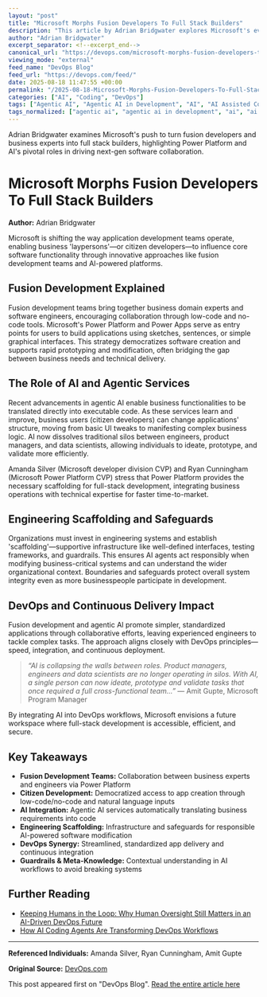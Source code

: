 ```yaml
---
layout: "post"
title: "Microsoft Morphs Fusion Developers To Full Stack Builders"
description: "This article by Adrian Bridgwater explores Microsoft's evolving strategy for bridging the gap between business experts and software engineers. It focuses on fusion development teams, democratizing app creation via Power Platform, agentic AI integration, and the transition from low-code tools to natural language-driven programming, with an emphasis on organizational safeguards and engineering practices."
author: "Adrian Bridgwater"
excerpt_separator: <!--excerpt_end-->
canonical_url: "https://devops.com/microsoft-morphs-fusion-developers-to-full-stack-builders/?utm_source=rss&utm_medium=rss&utm_campaign=microsoft-morphs-fusion-developers-to-full-stack-builders"
viewing_mode: "external"
feed_name: "DevOps Blog"
feed_url: "https://devops.com/feed/"
date: 2025-08-18 11:47:55 +00:00
permalink: "/2025-08-18-Microsoft-Morphs-Fusion-Developers-To-Full-Stack-Builders.html"
categories: ["AI", "Coding", "DevOps"]
tags: ["Agentic AI", "Agentic AI in Development", "AI", "AI Assisted Coding", "AI Workflow", "Amanda Silver", "Application Scaffolding", "Business Domain Experts", "Business Domain Experts in Software", "Business Of DevOps", "Citizen Developers", "Coding", "Continuous Deployment", "Continuous Integration", "Cross Functional Collaboration", "Development Guardrails", "DevOps", "Full Stack Development", "Full Stack Development Democratization", "Fusion Development Teams", "Fusion Software Development", "Low Code No Code Platforms", "Low Code Platforms", "Microsoft Power Platform", "Natural Language Programming", "Posts", "Power Apps", "Ryan Cunningham", "Social Facebook", "Social LinkedIn", "Social X", "Software Engineering"]
tags_normalized: ["agentic ai", "agentic ai in development", "ai", "ai assisted coding", "ai workflow", "amanda silver", "application scaffolding", "business domain experts", "business domain experts in software", "business of devops", "citizen developers", "coding", "continuous deployment", "continuous integration", "cross functional collaboration", "development guardrails", "devops", "full stack development", "full stack development democratization", "fusion development teams", "fusion software development", "low code no code platforms", "low code platforms", "microsoft power platform", "natural language programming", "posts", "power apps", "ryan cunningham", "social facebook", "social linkedin", "social x", "software engineering"]
---
```


Adrian Bridgwater examines Microsoft's push to turn fusion developers and business experts into full stack builders, highlighting Power Platform and AI's pivotal roles in driving next-gen software collaboration.<!--excerpt_end-->

# Microsoft Morphs Fusion Developers To Full Stack Builders

**Author:** Adrian Bridgwater

Microsoft is shifting the way application development teams operate, enabling business 'laypersons'—or citizen developers—to influence core software functionality through innovative approaches like fusion development teams and AI-powered platforms.

## Fusion Development Explained

Fusion development teams bring together business domain experts and software engineers, encouraging collaboration through low-code and no-code tools. Microsoft's Power Platform and Power Apps serve as entry points for users to build applications using sketches, sentences, or simple graphical interfaces. This strategy democratizes software creation and supports rapid prototyping and modification, often bridging the gap between business needs and technical delivery.

## The Role of AI and Agentic Services

Recent advancements in agentic AI enable business functionalities to be translated directly into executable code. As these services learn and improve, business users (citizen developers) can change applications' structure, moving from basic UI tweaks to manifesting complex business logic. AI now dissolves traditional silos between engineers, product managers, and data scientists, allowing individuals to ideate, prototype, and validate more efficiently.

Amanda Silver (Microsoft developer division CVP) and Ryan Cunningham (Microsoft Power Platform CVP) stress that Power Platform provides the necessary scaffolding for full-stack development, integrating business operations with technical expertise for faster time-to-market.

## Engineering Scaffolding and Safeguards

Organizations must invest in engineering systems and establish 'scaffolding'—supportive infrastructure like well-defined interfaces, testing frameworks, and guardrails. This ensures AI agents act responsibly when modifying business-critical systems and can understand the wider organizational context. Boundaries and safeguards protect overall system integrity even as more businesspeople participate in development.

## DevOps and Continuous Delivery Impact

Fusion development and agentic AI promote simpler, standardized applications through collaborative efforts, leaving experienced engineers to tackle complex tasks. The approach aligns closely with DevOps principles—speed, integration, and continuous deployment.

> *“AI is collapsing the walls between roles. Product managers, engineers and data scientists are no longer operating in silos. With AI, a single person can now ideate, prototype and validate tasks that once required a full cross-functional team…”* — Amit Gupte, Microsoft Program Manager

By integrating AI into DevOps workflows, Microsoft envisions a future workspace where full-stack development is accessible, efficient, and secure.

## Key Takeaways

- **Fusion Development Teams:** Collaboration between business experts and engineers via Power Platform
- **Citizen Development:** Democratized access to app creation through low-code/no-code and natural language inputs
- **AI Integration:** Agentic AI services automatically translating business requirements into code
- **Engineering Scaffolding:** Infrastructure and safeguards for responsible AI-powered software modification
- **DevOps Synergy:** Streamlined, standardized app delivery and continuous integration
- **Guardrails & Meta-Knowledge:** Contextual understanding in AI workflows to avoid breaking systems

## Further Reading

- [Keeping Humans in the Loop: Why Human Oversight Still Matters in an AI-Driven DevOps Future](https://devops.com/keeping-humans-in-the-loop-why-human-oversight-still-matters-in-an-ai-driven-devops-future/)
- [How AI Coding Agents Are Transforming DevOps Workflows](https://devops.com/shadow-how-ai-coding-agents-are-transforming-devops-workflows/)

---
**Referenced Individuals:** Amanda Silver, Ryan Cunningham, Amit Gupte

**Original Source:** [DevOps.com](https://devops.com/microsoft-morphs-fusion-developers-to-full-stack-builders/)

This post appeared first on "DevOps Blog". [Read the entire article here](https://devops.com/microsoft-morphs-fusion-developers-to-full-stack-builders/?utm_source=rss&utm_medium=rss&utm_campaign=microsoft-morphs-fusion-developers-to-full-stack-builders)
